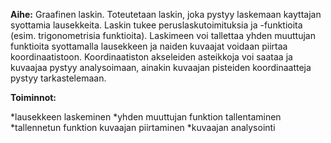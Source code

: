 **Aihe:** Graafinen laskin. Toteutetaan laskin, joka pystyy laskemaan kayttajan
syottamia lausekkeita. Laskin tukee peruslaskutoimituksia ja -funktioita (esim.
trigonometrisia funktioita). Laskimeen voi tallettaa yhden muuttujan funktioita
syottamalla lausekkeen ja naiden kuvaajat voidaan piirtaa koordinaatistoon.
Koordinaatiston akseleiden asteikkoja voi saataa ja kuvaajaa pystyy
analysoimaan, ainakin kuvaajan pisteiden koordinaatteja pystyy tarkastelemaan.

**Toiminnot:**

  *lausekkeen laskeminen
  *yhden muuttujan funktion tallentaminen
  *tallennetun funktion kuvaajan piirtaminen
  *kuvaajan analysointi

